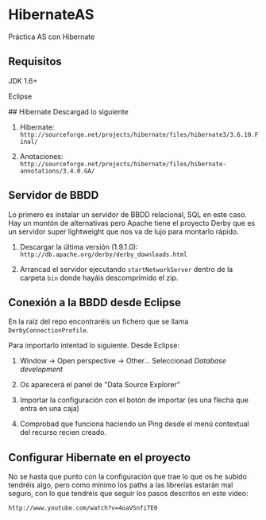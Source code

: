 HibernateAS
===========

Práctica AS con Hibernate

## Requisitos
JDK 1.6+

Eclipse

## Hibernate
Descargad lo siguiente

1. Hibernate: `http://sourceforge.net/projects/hibernate/files/hibernate3/3.6.10.Final/`

2. Anotaciones: `http://sourceforge.net/projects/hibernate/files/hibernate-annotations/3.4.0.GA/`

## Servidor de BBDD
Lo primero es instalar un servidor de BBDD relacional, SQL en este caso. Hay un montón de alternativas pero Apache tiene el proyecto Derby que es un servidor super lightweight que nos va de lujo para montarlo rápido.

1. Descargar la última versión (1.9.1.0):
`http://db.apache.org/derby/derby_downloads.html`

2. Arrancad el servidor ejecutando `startNetworkServer` dentro de la carpeta `bin` donde hayáis descomprimido el zip.

## Conexión a la BBDD desde Eclipse
En la raíz del repo encontraréis un fichero que se llama `DerbyConnectionProfile`.

Para importarlo intentad lo siguiente. Desde Eclipse:
1. Window -> Open perspective -> Other... Seleccionad *Database development*

2. Os aparecerá el panel de "Data Source Explorer"

3. Importar la configuración con el botón de importar (es una flecha que entra en una caja)

4. Comprobad que funciona haciendo un Ping desde el menú contextual del recurso recien creado.

## Configurar Hibernate en el proyecto
No se hasta que punto con la configuración que trae lo que os he subido tendréis algo, pero como mínimo los paths a las librerías estarán mal seguro, con lo que tendréis que seguir los pasos descritos en este video:

`http://www.youtube.com/watch?v=4oaVSnfiTE0`




